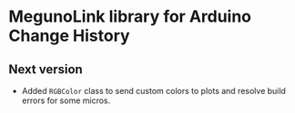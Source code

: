 MegunoLink library for Arduino Change History
=============================================

Next version
------------
* Added `RGBColor` class to send custom colors to plots and resolve build errors for some micros. 
